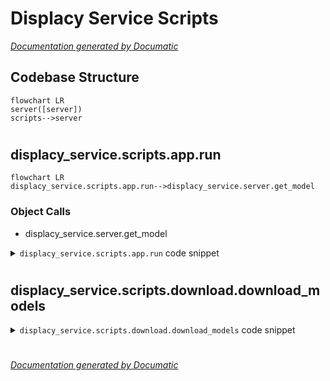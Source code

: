 # Displacy Service Scripts

[_Documentation generated by Documatic_](https://www.documatic.com)

<!---Documatic-section-Codebase Structure-start--->
## Codebase Structure

<!---Documatic-block-system_architecture-start--->
```mermaid
flowchart LR
server([server])
scripts-->server
```
<!---Documatic-block-system_architecture-end--->

# #
<!---Documatic-section-Codebase Structure-end--->

<!---Documatic-section-displacy_service.scripts.app.run-start--->
## displacy_service.scripts.app.run

<!---Documatic-section-run-start--->
```mermaid
flowchart LR
displacy_service.scripts.app.run-->displacy_service.server.get_model
```

### Object Calls

* displacy_service.server.get_model

<!---Documatic-block-displacy_service.scripts.app.run-start--->
<details>
	<summary><code>displacy_service.scripts.app.run</code> code snippet</summary>

```python
def run():
    for model in MODELS:
        print('Load model ', model)
        loaded_model = get_model(model)
        special_cases_str = os.getenv(f'{model}_special_cases', '')
        if special_cases_str:
            for special_case in special_cases_str.split(','):
                loaded_model.tokenizer.add_special_case(special_case, [{ORTH: special_case}])
    print('Loaded all models. Starting HTTP server.')
    httpd = simple_server.make_server('0.0.0.0', 8000, APP)
    httpd.serve_forever()
```
</details>
<!---Documatic-block-displacy_service.scripts.app.run-end--->
<!---Documatic-section-run-end--->

# #
<!---Documatic-section-displacy_service.scripts.app.run-end--->

<!---Documatic-section-displacy_service.scripts.download.download_models-start--->
## displacy_service.scripts.download.download_models

<!---Documatic-section-download_models-start--->
<!---Documatic-block-displacy_service.scripts.download.download_models-start--->
<details>
	<summary><code>displacy_service.scripts.download.download_models</code> code snippet</summary>

```python
def download_models():
    languages = os.getenv('languages', 'en').split()
    for lang in languages:
        download(model=lang, direct=False)
    print('Updating frontend settings...')
    frontend_settings = json.load(open('frontend/_data.json'))
    frontend_settings['index']['languages'] = {l: l for l in languages}
    frontend_settings['index']['default_language'] = languages[0]
    json.dump(frontend_settings, open('frontend/_data.json', 'w'), sort_keys=True, indent=2)
    print('Done!')
```
</details>
<!---Documatic-block-displacy_service.scripts.download.download_models-end--->
<!---Documatic-section-download_models-end--->

# #
<!---Documatic-section-displacy_service.scripts.download.download_models-end--->

[_Documentation generated by Documatic_](https://www.documatic.com)